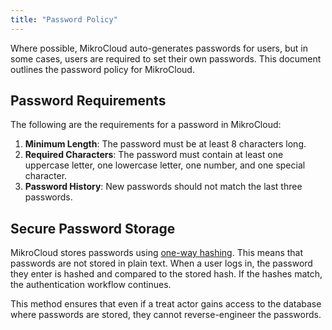 ```yaml
---
title: "Password Policy"
---
```


Where possible, MikroCloud auto-generates passwords for users, but
in some cases, users are required to set their own passwords.
This document outlines the password policy for MikroCloud.

## Password Requirements

The following are the requirements for a password in MikroCloud:

1. **Minimum Length**: The password must be at least 8 characters long.
2. **Required Characters**: The password must contain at least one uppercase letter, one lowercase letter, one number,
   and one special character.
3. **Password History**: New passwords should not match the last three passwords.

## Secure Password Storage

MikroCloud stores passwords using [one-way hashing](https://en.wikipedia.org/wiki/Bcrypt). This means that passwords
are not stored in plain text. When a user logs in, the password they enter is hashed and compared to the stored hash. If
the hashes match, the authentication workflow continues.

This method ensures that even if a treat actor gains access to the database where passwords are stored, they cannot
reverse-engineer the passwords. 
